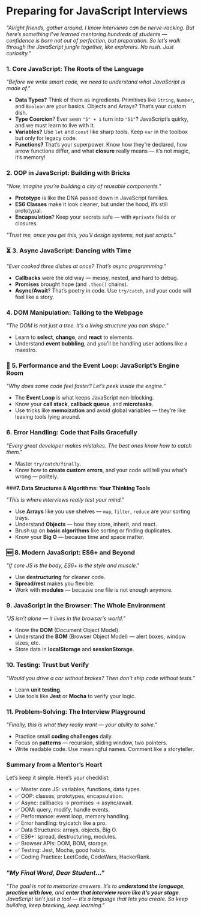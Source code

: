 
# **Preparing for JavaScript Interviews**

*"Alright friends, gather around. I know interviews can be nerve-racking. But here’s something I’ve learned mentoring hundreds of students — confidence is born not out of perfection, but preparation. So let’s walk through the JavaScript jungle together, like explorers. No rush. Just curiosity."*



### **1. Core JavaScript: The Roots of the Language**

*"Before we write smart code, we need to understand what JavaScript is made of."*

* **Data Types?** Think of them as ingredients. Primitives like `String`, `Number`, and `Boolean` are your basics. Objects and Arrays? That’s your custom dish.
* **Type Coercion**? Ever seen `"5" + 1` turn into `"51"`? JavaScript’s quirky, and we must learn to live with it.
* **Variables?** Use `let` and `const` like sharp tools. Keep `var` in the toolbox but only for legacy code.
* **Functions?** That’s your superpower. Know how they’re declared, how arrow functions differ, and what **closure** really means — it’s not magic, it’s memory!

### **2. OOP in JavaScript: Building with Bricks**

*"Now, imagine you’re building a city of reusable components."*

* **Prototype** is like the DNA passed down in JavaScript families.
* **ES6 Classes** make it look cleaner, but under the hood, it’s still prototypal.
* **Encapsulation**? Keep your secrets safe — with `#private` fields or closures.

*"Trust me, once you get this, you’ll design systems, not just scripts."*

### ⏳ **3. Async JavaScript: Dancing with Time**

*"Ever cooked three dishes at once? That’s async programming."*

* **Callbacks** were the old way — messy, nested, and hard to debug.
* **Promises** brought hope (and `.then()` chains).
* **Async/Await**? That’s poetry in code. Use `try/catch`, and your code will feel like a story.

### **4. DOM Manipulation: Talking to the Webpage**

*"The DOM is not just a tree. It’s a living structure you can shape."*

* Learn to **select**, **change**, and **react** to elements.
* Understand **event bubbling**, and you’ll be handling user actions like a maestro.

### 🚀 **5. Performance and the Event Loop: JavaScript’s Engine Room**

*"Why does some code feel faster? Let’s peek inside the engine."*

* The **Event Loop** is what keeps JavaScript non-blocking.
* Know your **call stack**, **callback queue**, and **microtasks**.
* Use tricks like **memoization** and avoid global variables — they’re like leaving tools lying around.

### **6. Error Handling: Code that Fails Gracefully**

*"Every great developer makes mistakes. The best ones know how to catch them."*

* Master `try/catch/finally`.
* Know how to **create custom errors**, and your code will tell you what’s wrong — politely.

###**7. Data Structures & Algorithms: Your Thinking Tools**

*"This is where interviews really test your mind."*

* Use **Arrays** like you use shelves — `map`, `filter`, `reduce` are your sorting trays.
* Understand **Objects** — how they store, inherit, and react.
* Brush up on **basic algorithms** like sorting or finding duplicates.
* Know your **Big O** — because time and space matter.

### 🆕 **8. Modern JavaScript: ES6+ and Beyond**

*"If core JS is the body, ES6+ is the style and muscle."*

* Use **destructuring** for cleaner code.
* **Spread/rest** makes you flexible.
* Work with **modules** — because one file is not enough anymore.

### **9. JavaScript in the Browser: The Whole Environment**

*"JS isn’t alone — it lives in the browser's world."*

* Know the **DOM** (Document Object Model).
* Understand the **BOM** (Browser Object Model) — alert boxes, window sizes, etc.
* Store data in **localStorage** and **sessionStorage**.

### **10. Testing: Trust but Verify**

*"Would you drive a car without brakes? Then don’t ship code without tests."*

* Learn **unit testing**.
* Use tools like **Jest** or **Mocha** to verify your logic.

### **11. Problem-Solving: The Interview Playground**

*"Finally, this is what they really want — your ability to solve."*

* Practice small **coding challenges** daily.
* Focus on **patterns** — recursion, sliding window, two pointers.
* Write readable code. Use meaningful names. Comment like a storyteller.

### **Summary from a Mentor’s Heart**

Let’s keep it simple. Here’s your checklist:

* ✅ Master core JS: variables, functions, data types.
* ✅ OOP: classes, prototypes, encapsulation.
* ✅ Async: callbacks → promises → async/await.
* ✅ DOM: query, modify, handle events.
* ✅ Performance: event loop, memory handling.
* ✅ Error handling: try/catch like a pro.
* ✅ Data Structures: arrays, objects, Big O.
* ✅ ES6+: spread, destructuring, modules.
* ✅ Browser APIs: DOM, BOM, storage.
* ✅ Testing: Jest, Mocha, good habits.
* ✅ Coding Practice: LeetCode, CodeWars, HackerRank.

### *"My Final Word, Dear Student..."*

*"The goal is not to memorize answers. It’s to **understand the language**, **practice with love**, and **enter that interview room like it’s your stage**. JavaScript isn’t just a tool — it’s a language that lets you create. So keep building, keep breaking, keep learning."*